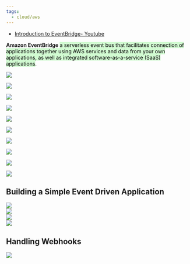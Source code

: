 ```yaml
---
tags:
  - cloud/aws
---
```



- [Introduction to EventBridge- Youtube](https://youtu.be/TXh5oU_yo9M)


**Amazon EventBridge** <mark style="background: #BBFABBA6;">a serverless event bus that facilitates connection of applications together using AWS services and data from your own applications, as well as integrated software-as-a-service (SaaS) applications</mark>.

![](https://i.imgur.com/jogg7Dk.png)

![](https://i.imgur.com/uxdA2vM.png)

![](https://i.imgur.com/88J0FN8.png)

![](https://i.imgur.com/xr66mqU.png)

![](https://i.imgur.com/755anbL.png)

![](https://i.imgur.com/iPx8Rn9.png)

![](https://i.imgur.com/dLL3Reu.png)

![](https://i.imgur.com/KH9rg9A.png)

![](https://i.imgur.com/gJjyA3M.png)

![](https://i.imgur.com/MTUa7Ed.png)

## Building a Simple Event Driven Application
![](https://i.imgur.com/kvziMrM.png)  
![](https://i.imgur.com/MZISWSz.png)  
![](https://i.imgur.com/3MUnlqA.png)  
![](https://i.imgur.com/W6PnZUA.png)

## Handling Webhooks
![](https://i.imgur.com/ZTdi4zR.png)
